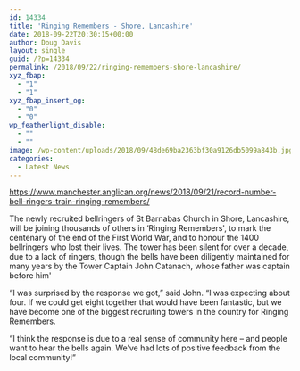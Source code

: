 ```yaml
---
id: 14334
title: 'Ringing Remembers - Shore, Lancashire'
date: 2018-09-22T20:30:15+00:00
author: Doug Davis
layout: single
guid: /?p=14334
permalink: /2018/09/22/ringing-remembers-shore-lancashire/
xyz_fbap:
  - "1"
  - "1"
xyz_fbap_insert_og:
  - "0"
  - "0"
wp_featherlight_disable:
  - ""
  - ""
image: /wp-content/uploads/2018/09/48de69ba2363bf30a9126db5099a843b.jpg
categories:
  - Latest News
---
```

<a href="https://www.manchester.anglican.org/news/2018/09/21/record-number-bell-ringers-train-ringing-remembers/" target="_blank" rel="noopener">https://www.manchester.anglican.org/news/2018/09/21/record-number-bell-ringers-train-ringing-remembers/</a>

The newly recruited bellringers of St Barnabas Church in Shore, Lancashire, will be joining thousands of others in &#8216;Ringing Remembers&apos;, to mark the centenary of the end of the First World War, and to honour the 1400 bellringers who lost their lives. The tower has been silent for over a decade, due to a lack of ringers, though the bells have been diligently maintained for many years by the Tower Captain John Catanach, whose father was captain before him&apos;

“I was surprised by the response we got,” said John. “I was expecting about four. If we could get eight together that would have been fantastic, but we have become one of the biggest recruiting towers in the country for Ringing Remembers.

“I think the response is due to a real sense of community here – and people want to hear the bells again. We’ve had lots of positive feedback from the local community!”
